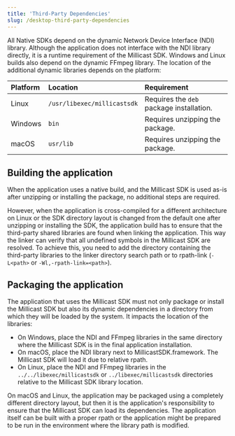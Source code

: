 ```yaml
---
title: 'Third-Party Dependencies'
slug: /desktop-third-party-dependencies
---
```


All Native SDKs depend on the dynamic Network Device Interface (NDI) library. Although the application does not interface with the NDI library directly, it is a runtime requirement of the Millicast SDK. Windows and Linux builds also depend on the dynamic FFmpeg library. The location of the additional dynamic libraries depends on the platform:

| Platform | Location                    | Requirement                              |
| :------- | :-------------------------- | :--------------------------------------- |
| Linux    | `/usr/libexec/millicastsdk` | Requires the `deb` package installation. |
| Windows  | `bin`                       | Requires unzipping the package.          |
| macOS    | `usr/lib`                   | Requires unzipping the package.          |

## Building the application

When the application uses a native build, and the Millicast SDK is used as-is after unzipping or installing the package, no additional steps are required.

However, when the application is cross-compiled for a different architecture on Linux or the SDK directory layout is changed from the default one after unzipping or installing the SDK, the application build has to ensure that the third-party shared libraries are found when linking the application. This way the linker can verify that all undefined symbols in the Millicast SDK are resolved. To achieve this, you need to add the directory containing the third-party libraries to the linker directory search path or to rpath-link (`-L<path>` or `-Wl,-rpath-link=<path>`).

## Packaging the application

The application that uses the Millicast SDK must not only package or install the Millicast SDK but also its dynamic dependencies in a directory from which they will be loaded by the system. It impacts the location of the libraries:

- On Windows, place the NDI and FFmpeg libraries in the same directory where the Millicast SDK is in the final application installation.
- On macOS, place the NDI library next to MillicastSDK.framework. The Millicast SDK will load it due to relative rpath.
- On Linux, place the NDI and FFmpeg libraries in the `../../libexec/millicastsdk` or `../libexec/millicastsdk` directories relative to the Millicast SDK library location.

On macOS and Linux, the application may be packaged using a completely different directory layout, but then it is the application's responsibility to ensure that the Millicast SDK can load its dependencies. The application itself can be built with a proper rpath or the application might be prepared to be run in the environment where the library path is modified.
